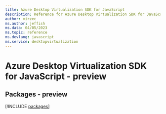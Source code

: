 ```yaml
---
title: Azure Desktop Virtualization SDK for JavaScript
description: Reference for Azure Desktop Virtualization SDK for JavaScript
author: xirzec
ms.author: jeffish
ms.data: 04/05/2023
ms.topic: reference
ms.devlang: javascript
ms.service: desktopvirtualization
---
```

# Azure Desktop Virtualization SDK for JavaScript - preview
## Packages - preview
[!INCLUDE [packages](desktop-virtualization-index.md)]